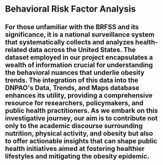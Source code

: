 # Behavioral Risk Factor Analysis

## For those unfamiliar with the BRFSS and its significance, it is a national surveillance system that systematically collects and analyzes health-related data across the United States. The dataset employed in our project encapsulates a wealth of information crucial for understanding the behavioral nuances that underlie obesity trends. The integration of this data into the DNPAO's Data, Trends, and Maps database enhances its utility, providing a comprehensive resource for researchers, policymakers, and public health practitioners. As we embark on this investigative journey, our aim is to contribute not only to the academic discourse surrounding nutrition, physical activity, and obesity but also to offer actionable insights that can shape public health initiatives aimed at fostering healthier lifestyles and mitigating the obesity epidemic.



